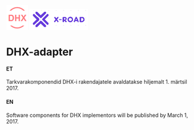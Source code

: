 ![](docs/DHX.PNG)  ![](docs/X-ROAD.PNG)

# DHX-adapter

#### ET

Tarkvarakomponendid DHX-i rakendajatele avaldatakse hiljemalt 1. märtsil 2017.

#### EN

Software components for DHX implementors will be published by March 1, 2017.

